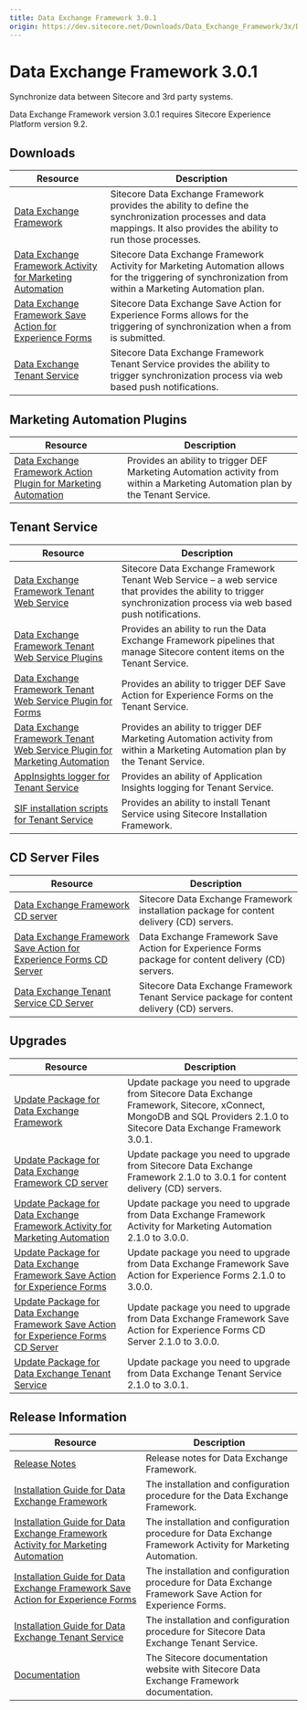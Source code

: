 ```yaml
---
title: Data Exchange Framework 3.0.1
origin: https://dev.sitecore.net/Downloads/Data_Exchange_Framework/3x/Data_Exchange_Framework_301.aspx
---
```


# Data Exchange Framework 3.0.1

Synchronize data between Sitecore and 3rd party systems.

  <Alert variant='warning' mb={4}>
    <AlertIcon />
    Data Exchange Framework version 3.0.1 requires Sitecore Experience Platform version 9.2.
  </Alert>
  

## Downloads

 | Resource | Description |
 | --- | --- |
 | [Data Exchange Framework](https://sitecoredev.azureedge.net/~/media/52C328254F62456BA721E8327EA647A7.ashx?date=20191219T102914) | Sitecore Data Exchange Framework provides the ability to define the synchronization processes and data mappings. It also provides the ability to run those processes. |
 | [Data Exchange Framework Activity for Marketing Automation](https://sitecoredev.azureedge.net/~/media/A2C447BB57614875B1530A200BC6A712.ashx?date=20191010T094715) | Sitecore Data Exchange Framework Activity for Marketing Automation allows for the triggering of synchronization from within a Marketing Automation plan. |
 | [Data Exchange Framework Save Action for Experience Forms](https://sitecoredev.azureedge.net/~/media/2038CFA7E9914B9E88955FFB8C7501E1.ashx?date=20191010T094838) | Sitecore Data Exchange Save Action for Experience Forms allows for the triggering of synchronization when a from is submitted. |
 | [Data Exchange Tenant Service](https://sitecoredev.azureedge.net/~/media/E3E32405E76B441C94297E54333DAB41.ashx?date=20191219T103007) | Sitecore Data Exchange Framework Tenant Service provides the ability to trigger synchronization process via web based push notifications. |

## Marketing Automation Plugins

 | Resource | Description |
 | --- | --- |
 | [Data Exchange Framework Action Plugin for Marketing Automation](https://sitecoredev.azureedge.net/~/media/CF46E5613AE54E018EE27EA8C6B8C2FC.ashx?date=20191010T100030) | Provides an ability to trigger DEF Marketing Automation activity from within a Marketing Automation plan by the Tenant Service. |

## Tenant Service

 | Resource | Description |
 | --- | --- |
 | [Data Exchange Framework Tenant Web Service](https://sitecoredev.azureedge.net/~/media/CD05D349BBCE4DF59766F0CCD7EAA840.ashx?date=20191219T103113) | Sitecore Data Exchange Framework Tenant Web Service – a web service that provides the ability to trigger synchronization process via web based push notifications. |
 | [Data Exchange Framework Tenant Web Service Plugins](https://sitecoredev.azureedge.net/~/media/505123BC06864E0F93FEB2F29E269C55.ashx?date=20191219T103146) | Provides an ability to run the Data Exchange Framework pipelines that manage Sitecore content items on the Tenant Service. |
 | [Data Exchange Framework Tenant Web Service Plugin for Forms](https://sitecoredev.azureedge.net/~/media/9D0AEE6EF1104384BA156191E13296A5.ashx?date=20191010T100839) | Provides an ability to trigger DEF Save Action for Experience Forms on the Tenant Service. |
 | [Data Exchange Framework Tenant Web Service Plugin for Marketing Automation](https://sitecoredev.azureedge.net/~/media/E10E78AD9E734E51A702397FC147FD55.ashx?date=20191010T101014) | Provides an ability to trigger DEF Marketing Automation activity from within a Marketing Automation plan by the Tenant Service. |
 | [AppInsights logger for Tenant Service](https://sitecoredev.azureedge.net/~/media/B1CA80D318534F4CB68A87D41066FA93.ashx?date=20191010T101130) | Provides an ability of Application Insights logging for Tenant Service. |
 | [SIF installation scripts for Tenant Service](https://sitecoredev.azureedge.net/~/media/7427B51FAB2E497695F43458AE61136E.ashx?date=20191219T103218) | Provides an ability to install Tenant Service using Sitecore Installation Framework. |

## CD Server Files

 | Resource | Description |
 | --- | --- |
 | [Data Exchange Framework CD server](https://sitecoredev.azureedge.net/~/media/EBEB35A9EDE1422494E89BFF0D3A1ED2.ashx?date=20191219T103306) | Sitecore Data Exchange Framework installation package for content delivery (CD) servers. |
 | [Data Exchange Framework Save Action for Experience Forms CD Server](https://sitecoredev.azureedge.net/~/media/69ED4286A96145C9BE55123A7104B9C8.ashx?date=20191010T101548) | Data Exchange Framework Save Action for Experience Forms package for content delivery (CD) servers. |
 | [Data Exchange Tenant Service CD Server](https://sitecoredev.azureedge.net/~/media/5ED2810E0346481D8C51314C9AB3337F.ashx?date=20191219T103339) | Sitecore Data Exchange Framework Tenant Service package for content delivery (CD) servers. |

## Upgrades

 | Resource | Description |
 | --- | --- |
 | [Update Package for Data Exchange Framework](https://sitecoredev.azureedge.net/~/media/09F2BC62A5894804B291128F8E1AAFD5.ashx?date=20191219T103423) | Update package you need to upgrade from Sitecore Data Exchange Framework, Sitecore, xConnect, MongoDB and SQL Providers 2.1.0 to Sitecore Data Exchange Framework 3.0.1. |
 | [Update Package for Data Exchange Framework CD server](https://sitecoredev.azureedge.net/~/media/0539E798345C48A5B9255E3CD98A3871.ashx?date=20191219T103503) | Update package you need to upgrade from Sitecore Data Exchange Framework 2.1.0 to 3.0.1 for content delivery (CD) servers. |
 | [Update Package for Data Exchange Framework Activity for Marketing Automation](https://sitecoredev.azureedge.net/~/media/52911447151D4698B1D746ED4F438704.ashx?date=20191010T102528) | Update package you need to upgrade from Data Exchange Framework Activity for Marketing Automation 2.1.0 to 3.0.0. |
 | [Update Package for Data Exchange Framework Save Action for Experience Forms](https://sitecoredev.azureedge.net/~/media/45148642CF8E440FB69E33E1E3CD3961.ashx?date=20191010T102747) | Update package you need to upgrade from Data Exchange Framework Save Action for Experience Forms 2.1.0 to 3.0.0. |
 | [Update Package for Data Exchange Framework Save Action for Experience Forms CD Server](https://sitecoredev.azureedge.net/~/media/31702B66F1C24AE2B81F81295629D0A5.ashx?date=20191010T102916) | Update package you need to upgrade from Data Exchange Framework Save Action for Experience Forms CD Server 2.1.0 to 3.0.0. |
 | [Update Package for Data Exchange Tenant Service](https://sitecoredev.azureedge.net/~/media/FB4ED77A04E84D298952C8795CD7A289.ashx?date=20191219T103538) | Update package you need to upgrade from Data Exchange Tenant Service 2.1.0 to 3.0.1. |

## Release Information

 | Resource | Description |
 | --- | --- |
 | [Release Notes](https://dev.sitecore.net:443/downloads/Data%20Exchange%20Framework/3x/Data%20Exchange%20Framework%20301/Release%20Notes) | Release notes for Data Exchange Framework. |
 | [Installation Guide for Data Exchange Framework](https://sitecoredev.azureedge.net/~/media/73882F3385B841F390DA88097666AB38.ashx?date=20201117T115223) | The installation and configuration procedure for the Data Exchange Framework. |
 | [Installation Guide for Data Exchange Framework Activity for Marketing Automation](https://sitecoredev.azureedge.net/~/media/BBDCEEBB48894977ADD8DA2D40753FA4.ashx?date=20191210T134611) | The installation and configuration procedure for Data Exchange Framework Activity for Marketing Automation. |
 | [Installation Guide for Data Exchange Framework Save Action for Experience Forms](https://sitecoredev.azureedge.net/~/media/33685917898548EC91DA61C53EFEFFD4.ashx?date=20191021T103329) | The installation and configuration procedure for Data Exchange Framework Save Action for Experience Forms. |
 | [Installation Guide for Data Exchange Tenant Service](https://sitecoredev.azureedge.net/~/media/47599469EC54487BBED5EDC9F0105041.ashx?date=20191219T103641) | The installation and configuration procedure for Sitecore Data Exchange Tenant Service. |
 | [Documentation](https://doc.sitecore.com/developers/def/30/data-exchange-framework/en/index-en.html) | The Sitecore documentation website with Sitecore Data Exchange Framework documentation. |